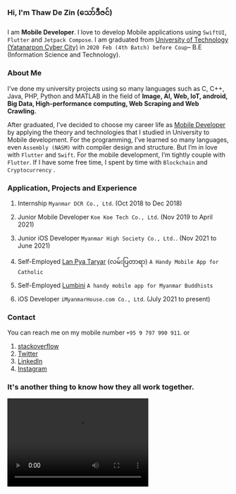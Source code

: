 ### Hi, I'm **Thaw De Zin** (​သော်ဒီဇင်)

I am **Mobile Developer**. I love to develop Mobile applications using `SwiftUI`, `Flutter` and `Jetpack Compose`.
I am graduated from [University of Technology (Yatanarpon Cyber City)](https://en.wikipedia.org/wiki/University_of_Technology,_Yadanabon_Cyber_City) in `2020 Feb (4th Batch) before Coup`– B.E (Information Science and Technology).

### About Me

I've done my university projects using so many languages such as C, C++, Java, PHP, Python and MATLAB in the field of **Image, AI, Web, IoT, android, Big Data, High-performance computing, Web Scraping and Web Crawling.**

After graduated, I’ve decided to choose my career life as [Mobile Developer](https://www.linkedin.com/in/thawdezin/) by applying the theory and technologies that I studied in University to Mobile development. For the programming, I’ve learned so many languages, even `Assembly (NASM)` with compiler design and structure. But I’m in love with `Flutter` and `Swift`. For the mobile development, I’m tightly couple with `Flutter`. If I have some free time, I spent by time with `Blockchain` and `Cryptocurrency` . 

### Application, Projects and Experience

1. Internship
  `Myanmar DCR Co., Ltd`. (Oct 2018 to Dec 2018)
  
2. Junior Mobile Developer
  `Koe Koe Tech Co., Ltd`. (Nov 2019 to April 2021)
  
3. Junior iOS Developer
  `Myanmar High Society Co., Ltd.`. (Nov 2021 to June 2021)

4. Self-Employed
  [Lan Pya Taryar](https://play.google.com/store/apps/details?id=com.thawdezin.lanpyataryar) (လမ်းပြတာရာ)
  `A Handy Mobile App for Catholic`

5. Self-Employed
  [Lumbini](https://play.google.com/store/apps/details?id=com.thawdezin.lumbini)
  `A handy mobile app for Myanmar Buddhists`
  
6. iOS Developer
  `iMyanmarHouse.com Co., Ltd`. (July 2021 to present)

### Contact

You can reach me on my mobile number `+95 9 797 990 911`. or

1. [stackoverflow](https://stackoverflow.com/cv/thawdezin)
2. [Twitter](https://twitter.com/thawdezin25)
3. [LinkedIn](https://www.linkedin.com/in/thawdezin/)
4. [Instagram](https://www.instagram.com/thawdezin/)


### It's another thing to know how they all work together.

<video src="video.mp4" width="320" height="200" controls preload></video>

